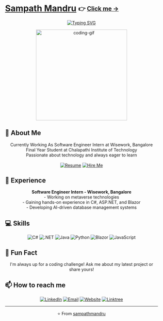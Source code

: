 # [Sampath Mandru](https://sampathmandru.github.io/My_Website/) <sub><sup>👉 [Click me →](https://sampathmandru.github.io/My_Website/)</sup></sub>

<p align="center">
  <a href="https://git.io/typing-svg"><img src="https://readme-typing-svg.herokuapp.com?font=Fira+Code&pause=1000&color=36BCF7FF&center=true&vCenter=true&width=435&lines=Software+Engineer+Intern;Final+Year+Student;Continuous+Learner" alt="Typing SVG" /></a>
</p>

<p align="center">
  <img src="https://camo.githubusercontent.com/88adc7c88c9d3dba7479020846ed35d13410e3707c7f149e1c6140cc6beaef9a/68747470733a2f2f70687973696373677572756b756c2e66696c65732e776f726470726573732e636f6d2f323031392f30322f6368617261637465722d312e676966" alt="coding-gif" width="300">
</p>

## 👋 About Me

<p align="center">
  Currently Working As Software Engineer Intern at Wisework, Bangalore<br>
  Final Year Student at Chalapathi Institute of Technology<br>
  Passionate about technology and always eager to learn<br><br>
  <a href="https://drive.google.com/file/d/1xFJqYkmdjNAWxxPHyI_a9vYH1nlo8rmW/view?usp=sharing" target="_blank"><img src="https://img.shields.io/badge/Resume-4285F4?style=for-the-badge&logo=google-drive&logoColor=white" alt="Resume"></a>
  <a href="mailto:venkatasambasivasampath@gmail.com?subject=Job%20Opportunity&body=Hi%20Sampath,%0D%0A%0D%0AI came across your profile and would like to discuss a potential job opportunity with you.%0D%0A%0D%0ABest regards," target="_blank"><img src="https://img.shields.io/badge/Wanna%20Hire%20Me%3F-D14836?style=for-the-badge&logo=gmail&logoColor=white" alt="Hire Me"></a>
</p>

## 💼 Experience

<p align="center">
  <strong>Software Engineer Intern - Wisework, Bangalore</strong><br>
  - Working on metaverse technologies<br>
  - Gaining hands-on experience in C#, ASP.NET, and Blazor<br>
  - Developing AI-driven database management systems
</p>

## 💻 Skills

<p align="center">
  <img src="https://img.shields.io/badge/C%23-239120?style=for-the-badge&logo=c-sharp&logoColor=white" alt="C#">
  <img src="https://img.shields.io/badge/.NET-5C2D91?style=for-the-badge&logo=.net&logoColor=white" alt=".NET">
  <img src="https://img.shields.io/badge/Java-ED8B00?style=for-the-badge&logo=java&logoColor=white" alt="Java">
  <img src="https://img.shields.io/badge/Python-3776AB?style=for-the-badge&logo=python&logoColor=white" alt="Python">
  <img src="https://img.shields.io/badge/Blazor-512BD4?style=for-the-badge&logo=blazor&logoColor=white" alt="Blazor">
  <img src="https://img.shields.io/badge/JavaScript-F7DF1E?style=for-the-badge&logo=javascript&logoColor=black" alt="JavaScript">
</p>

## 🌟 Fun Fact

<p align="center">
  I'm always up for a coding challenge! Ask me about my latest project or share yours!
</p>

## 📫 How to reach me

<p align="center">
  <a href="https://www.linkedin.com/in/sampath-mandru-3ba916251/"><img src="https://img.shields.io/badge/LinkedIn-0077B5?style=for-the-badge&logo=linkedin&logoColor=white" alt="LinkedIn"></a>
  <a href="mailto:venkatasambasivasampath@gmail.com"><img src="https://img.shields.io/badge/Email-D14836?style=for-the-badge&logo=gmail&logoColor=white" alt="Email"></a>
  <a href="https://sampathmandru.github.io/My_Website/"><img src="https://img.shields.io/badge/Website-4285F4?style=for-the-badge&logo=google-chrome&logoColor=white" alt="Website"></a>
  <a href="https://linktr.ee/sampathmandru"><img src="https://img.shields.io/badge/Linktree-39E09B?style=for-the-badge&logo=linktree&logoColor=white" alt="Linktree"></a>
</p>

---

<p align="center">
  ⭐️ From <a href="https://github.com/sampathmandru">sampathmandru</a>
</p>
